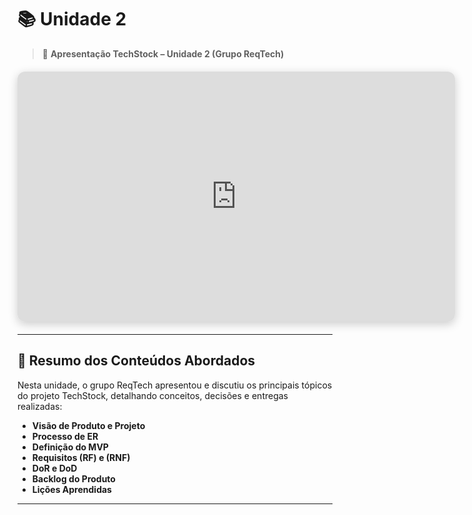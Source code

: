 # 📚 Unidade 2

> 🎥 **Apresentação TechStock – Unidade 2 (Grupo ReqTech)**

<div align="center" style="margin: 20px 0;">
  <iframe width="700" height="400"
    src="https://youtu.be/lpdRlAn5F9s?si=jM5h3VNwiYOZH6IC"
    title="Apresentação TechStock - Unidade 2 (ReqTech)" frameborder="0"
    allow="accelerometer; autoplay; clipboard-write; encrypted-media; gyroscope; picture-in-picture"
    allowfullscreen
    style="border-radius: 12px; box-shadow: 0px 4px 15px rgba(0,0,0,0.2);">
  </iframe>
</div>

---

## 📝 Resumo dos Conteúdos Abordados

Nesta unidade, o grupo ReqTech apresentou e discutiu os principais tópicos do projeto TechStock, detalhando conceitos, decisões e entregas realizadas:

- **Visão de Produto e Projeto**
- **Processo de ER**
- **Definição do MVP**
- **Requisitos (RF) e (RNF)**
- **DoR e DoD**
- **Backlog do Produto**
- **Lições Aprendidas**
---

